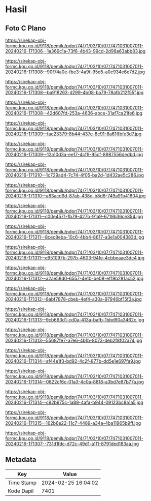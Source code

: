# Hasil

## Foto C Plano

https://sirekap-obj-formc.kpu.go.id/9118/pemilu/pdpr/74/71/03/10/07/7471031007011-20240216-171306--1a369c1a-73f6-4b43-99cd-2d98a63abb83.jpg

https://sirekap-obj-formc.kpu.go.id/9118/pemilu/pdpr/74/71/03/10/07/7471031007011-20240216-171308--90f74a0e-fbe3-4a9f-95d5-a0c934e6e7d2.jpg

https://sirekap-obj-formc.kpu.go.id/9118/pemilu/pdpr/74/71/03/10/07/7471031007011-20240216-171308--ba918263-d299-4b08-ba79-78afb212f55f.jpg

https://sirekap-obj-formc.kpu.go.id/9118/pemilu/pdpr/74/71/03/10/07/7471031007011-20240216-171308--42d607fd-253a-4636-abce-31af7ca21fe6.jpg

https://sirekap-obj-formc.kpu.go.id/9118/pemilu/pdpr/74/71/03/10/07/7471031007011-20240216-171309--fae23379-8b44-437e-8c91-8a61ffbfe3d7.jpg

https://sirekap-obj-formc.kpu.go.id/9118/pemilu/pdpr/74/71/03/10/07/7471031007011-20240216-171309--12a10d3a-ee17-4cf9-95cf-8987556dedbd.jpg

https://sirekap-obj-formc.kpu.go.id/9118/pemilu/pdpr/74/71/03/10/07/7471031007011-20240216-171310--1c729ad4-7c74-4f05-ba2d-1d432ae5c286.jpg

https://sirekap-obj-formc.kpu.go.id/9118/pemilu/pdpr/74/71/03/10/07/7471031007011-20240216-171310--a83acd9d-87ab-438d-b8d6-749a91b41604.jpg

https://sirekap-obj-formc.kpu.go.id/9118/pemilu/pdpr/74/71/03/10/07/7471031007011-20240216-171311--c00e4571-1b79-427b-91a9-6719b36ce354.jpg

https://sirekap-obj-formc.kpu.go.id/9118/pemilu/pdpr/74/71/03/10/07/7471031007011-20240216-171311--8cec8eba-10c6-4bb4-8617-a3e1a004383d.jpg

https://sirekap-obj-formc.kpu.go.id/9118/pemilu/pdpr/74/71/03/10/07/7471031007011-20240216-171311--e951097b-297b-4603-94fe-4cbbeaae3dc4.jpg

https://sirekap-obj-formc.kpu.go.id/9118/pemilu/pdpr/74/71/03/10/07/7471031007011-20240216-171312--a2ae58d0-6557-4e10-be08-ef19b281ac52.jpg

https://sirekap-obj-formc.kpu.go.id/9118/pemilu/pdpr/74/71/03/10/07/7471031007011-20240216-171312--8abf7878-cbeb-4ef4-a30a-97946bf15f3a.jpg

https://sirekap-obj-formc.kpu.go.id/9118/pemilu/pdpr/74/71/03/10/07/7471031007011-20240216-171313--9cb663d1-cd0a-413a-bafb-1bbd90a3462c.jpg

https://sirekap-obj-formc.kpu.go.id/9118/pemilu/pdpr/74/71/03/10/07/7471031007011-20240216-171313--55687fe7-a7e6-4b1b-8073-deb2f8f02a74.jpg

https://sirekap-obj-formc.kpu.go.id/9118/pemilu/pdpr/74/71/03/10/07/7471031007011-20240216-171314--af44e1f3-bd92-4c2f-877b-dd5e1e697fa9.jpg

https://sirekap-obj-formc.kpu.go.id/9118/pemilu/pdpr/74/71/03/10/07/7471031007011-20240216-171314--0822cf6c-01a3-4c0a-8818-a3bd7e87b77a.jpg

https://sirekap-obj-formc.kpu.go.id/9118/pemilu/pdpr/74/71/03/10/07/7471031007011-20240216-171314--c92b975c-1a89-4afa-b944-09123bc8a1a5.jpg

https://sirekap-obj-formc.kpu.go.id/9118/pemilu/pdpr/74/71/03/10/07/7471031007011-20240216-171315--162b6e22-11c7-4489-a34a-4ba11965b9ff.jpg

https://sirekap-obj-formc.kpu.go.id/9118/pemilu/pdpr/74/71/03/10/07/7471031007011-20240216-171307--731d1fdc-d72c-49d1-a1f1-8791ded183aa.jpg


## Metadata

| Key        | Value               |
| ---------- | ------------------- |
| Time Stamp | 2024-02-25 16:04:02 |
| Kode Dapil | 7401                |



